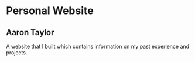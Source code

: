 # Personal Website
## Aaron Taylor

A website that I built which contains information on my past experience and projects.
